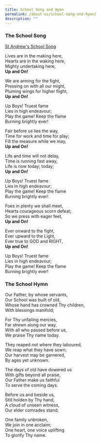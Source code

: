 ```yaml
---
title: School Song and Hymn
permalink: /about-us/school-song-and-hymn/
description: ""
---
```

### The School Song


[St Andrew's School Song](https://www.youtube.com/watch?v=w6tn_5af4-U)

Lives are in the making here,  
Hearts are in the waking here,  
Mighty undertaking here,  
**Up and On!**

We are arming for the fight,  
Pressing on with all our might,  
Pluming wings for higher flight,  
**Up and On!**

Up Boys! Truest fame  
Lies in high endeavour;  
Play the game! Keep the flame  
Burning brightly ever!

Fair before us lies the way,  
Time for work and time for play;  
Fill the measure while we may,  
**Up and On!**  
  
Life and time will not delay,  
Time is running fast away,  
Life is now today; today;  
**Up and On!**

Up Boys! Truest fame  
Lies in high endeavour;  
Play the game! Keep the flame  
Burning brightly ever!

Foes in plenty we shall meet,  
Hearts courageous scorn defeat;  
So we press with eager feet,  
**Up and On!**

Ever onward to the fight,  
Ever upward to the Light,  
Ever true to GOD and RIGHT,  
**Up and On!**

Up Boys! Truest fame  
Lies in high endeavour;  
Play the game! Keep the flame  
Burning brightly ever!

### The School Hymn



Our Father, by whose servants,  
Our School was built of old,  
Whose hand has crowned Thy children,  
With blessings manifold;

For Thy unfailing mercies,  
Far strewn along our way,  
With all who passed before us,  
We praise Thy name today.

They reaped not where they laboured,  
We reap what they have sown;  
Our harvest may be garnered,  
By ages yet unknown.

The days of old have dowered us  
With gifts beyond all praise,  
Our Father make us faithful  
To serve the coming days.

Before us and beside us,  
Still holden by Thy hand,  
A cloud of unseen witness,  
Our elder comrades stand;

One family unbroken,  
We join in one acclaim;  
One heart, one voice uplifting  
To glorify Thy name.